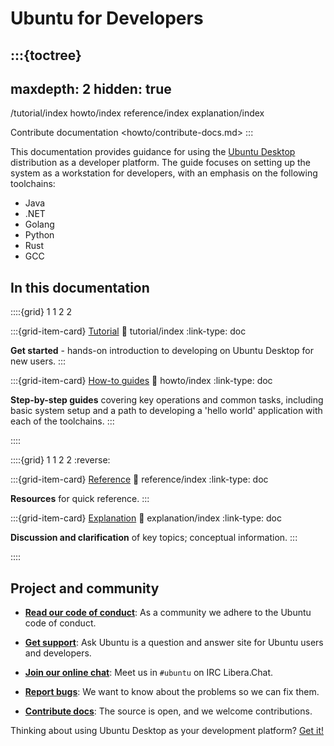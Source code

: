 # Ubuntu for Developers

:::{toctree}
---
maxdepth: 2
hidden: true
---
/tutorial/index
howto/index
reference/index
explanation/index

Contribute documentation <howto/contribute-docs.md>
:::

This documentation provides guidance for using the [Ubuntu Desktop](https://ubuntu.com/desktop) distribution as a developer platform. The guide focuses on setting up the system as a workstation for developers, with an emphasis on the following toolchains:

* Java
* .NET
* Golang
* Python
* Rust
* GCC


## In this documentation

::::{grid} 1 1 2 2

:::{grid-item-card} [Tutorial](/index)
:link: tutorial/index
:link-type: doc

**Get started** - hands-on introduction to developing on Ubuntu Desktop for new users.
:::

:::{grid-item-card} [How-to guides](/index)
:link: howto/index
:link-type: doc

**Step-by-step guides** covering key operations and common tasks, including basic system setup and a path to developing a 'hello world' application with each of the toolchains.
:::

::::

::::{grid} 1 1 2 2
:reverse:

:::{grid-item-card} [Reference](/index)
:link: reference/index
:link-type: doc

**Resources** for quick reference.
:::

:::{grid-item-card} [Explanation](/index)
:link: explanation/index
:link-type: doc

**Discussion and clarification** of key topics; conceptual information.
:::

::::


## Project and community

* **[Read our code of conduct](https://ubuntu.com/community/ethos/code-of-conduct)**:
As a community we adhere to the Ubuntu code of conduct.

* **[Get support](https://askubuntu.com/questions/tagged/ubuntu)**:
Ask Ubuntu is a question and answer site for Ubuntu users and developers.

* **[Join our online chat](https://web.libera.chat/gamja/?channels=%23ubuntu)**:
Meet us in `#ubuntu` on IRC Libera.Chat.

* **[Report bugs](https://github.com/canonical/ubuntu-for-developers-docs/issues/new)**:
We want to know about the problems so we can fix them.

* **[Contribute docs](https://github.com/canonical/ubuntu-for-developers-docs)**:
The source is open, and we welcome contributions.

Thinking about using Ubuntu Desktop as your development platform? [Get it!](https://ubuntu.com/desktop/developers)
